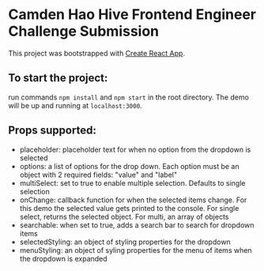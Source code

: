 # Camden Hao Hive Frontend Engineer Challenge Submission

This project was bootstrapped with [Create React App](https://github.com/facebook/create-react-app).

## To start the project:

run commands `npm install` and `npm start` in the root directory. The demo will be up and running at `localhost:3000`. 

## Props supported: 

- placeholder: placeholder text for when no option from the dropdown is selected
- options: a list of options for the drop down. Each option must be an object with 2 required fields: "value" and "label"
- multiSelect: set to true to enable multiple selection. Defaults to single selection
- onChange: callback function for when the selected items change. For this demo the selected value gets printed to the console. For single select, returns the selected object. For multi, an array of objects
- searchable: when set to true, adds a search bar to search for dropdown items
- selectedStyling: an object of styling properties for the dropdown
- menuStyling: an object of syling properties for the menu of items when the dropdown is expanded

